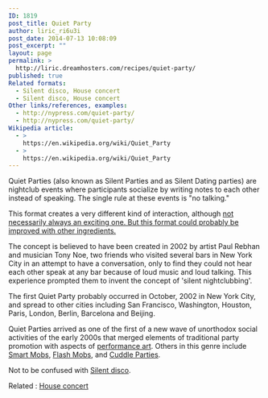 ```yaml
---
ID: 1819
post_title: Quiet Party
author: liric_ri6u3i
post_date: 2014-07-13 10:08:09
post_excerpt: ""
layout: page
permalink: >
  http://liric.dreamhosters.com/recipes/quiet-party/
published: true
Related formats:
  - Silent disco, House concert
  - Silent disco, House concert
Other links/references, examples:
  - http://nypress.com/quiet-party/
  - http://nypress.com/quiet-party/
Wikipedia article:
  - >
    https://en.wikipedia.org/wiki/Quiet_Party
  - >
    https://en.wikipedia.org/wiki/Quiet_Party
---
```

Quiet Parties (also known as Silent Parties and as Silent Dating parties) are nightclub events where participants socialize by writing notes to each other instead of speaking. The single rule at these events is "no talking."

This format creates a very different kind of interaction, although <a href="http://nypress.com/quiet-party/">not necessarily always an exciting one. But this format could probably be improved with other ingredients.</a>

The concept is believed to have been created in 2002 by artist Paul Rebhan and musician Tony Noe, two friends who visited several bars in New York City in an attempt to have a conversation, only to find they could not hear each other speak at any bar because of loud music and loud talking. This experience prompted them to invent the concept of 'silent nightclubbing'.

The first Quiet Party probably occurred in October, 2002 in New York City, and spread to other cities including San Francisco, Washington, Houston, Paris, London, Berlin, Barcelona and Beijing.

Quiet Parties arrived as one of the first of a new wave of unorthodox social activities of the early 2000s that merged elements of traditional party promotion with aspects of <a title="Performance art" href="https://en.wikipedia.org/wiki/Performance_art">performance art</a>. Others in this genre include <a title="Smart Mobs" href="https://en.wikipedia.org/wiki/Smart_Mobs">Smart Mobs</a>, <a title="Flash mob" href="https://en.wikipedia.org/wiki/Flash_mob">Flash Mobs</a>, and <a title="Cuddle party" href="https://en.wikipedia.org/wiki/Cuddle_party">Cuddle Parties</a>.

Not to be confused with <a title="Silent disco" href="http://www.co-creative-recipes.cc/recipes/silent-disco/">Silent disco</a>.

Related : <a title="House concert" href="http://www.co-creative-recipes.cc/recipes/house-concert/">House concert</a>